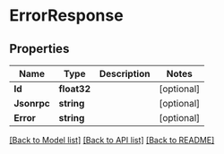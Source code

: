 # ErrorResponse

## Properties

Name | Type | Description | Notes
------------ | ------------- | ------------- | -------------
**Id** | **float32** |  | [optional] 
**Jsonrpc** | **string** |  | [optional] 
**Error** | **string** |  | [optional] 

[[Back to Model list]](../README.md#documentation-for-models) [[Back to API list]](../README.md#documentation-for-api-endpoints) [[Back to README]](../README.md)


